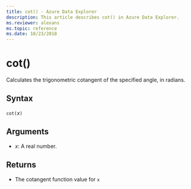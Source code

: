 ```yaml
---
title: cot() - Azure Data Explorer
description: This article describes cot() in Azure Data Explorer.
ms.reviewer: alexans
ms.topic: reference
ms.date: 10/23/2018
---
```

# cot()

Calculates the trigonometric cotangent of the specified angle, in radians.

## Syntax

`cot(`*x*`)`

## Arguments

* *x*: A real number.

## Returns

* The cotangent function value for `x`
